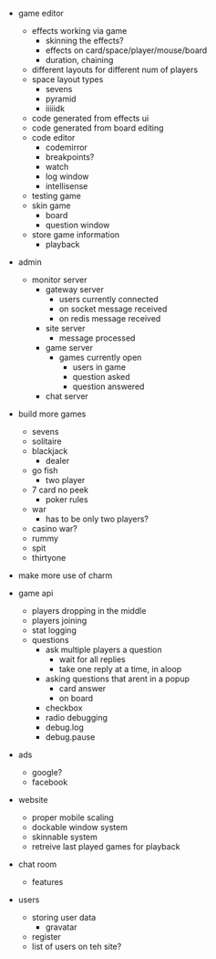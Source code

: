 ﻿* game editor
    * effects working via game
        * skinning the effects?
        * effects on card/space/player/mouse/board
        * duration, chaining
    * different layouts for different num of players
    * space layout types
        * sevens
        * pyramid
        * iiiiidk
    * code generated from effects ui
    * code generated from board editing
    * code editor 
        * codemirror
        * breakpoints?
        * watch
        * log window
        * intellisense
    * testing game 
    * skin game
        * board
        * question window
    * store game information
        * playback

* admin
    * monitor server
        * gateway server
            * users currently connected
            * on socket message received
            * on redis message received 
        * site server
            * message processed 
        * game server
            * games currently open
                * users in game
                * question asked
                * question answered
        * chat server

* build more games
    * sevens
    * solitaire
    * blackjack
        * dealer
    * go fish
        * two player
    * 7 card no peek
        * poker rules
    * war
        * has to be only two players?
    * casino war?
    * rummy
    * spit
    * thirtyone


* make more use of charm


* game api
    * players dropping in the middle
    * players joining 
    * stat logging
    * questions
        * ask multiple players a question
            * wait for all replies
            * take one reply at a time, in aloop
        * asking questions that arent in a popup
            * card answer 
            * on board
        * checkbox
        * radio
    debugging
        * debug.log
        * debug.pause
    
 
* ads 
    * google?
    * facebook 
* website
    * proper mobile scaling 
    * dockable window system 
    * skinnable system
    * retreive last played games for playback

* chat room
    * features

* users
    * storing user data
        * gravatar
    * register
    * list of users on teh site?
    
